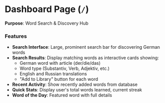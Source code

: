 # Dashboard Page (`/`)

**Purpose**: Word Search & Discovery Hub

### Features
- **Search Interface**: Large, prominent search bar for discovering German words
- **Search Results**: Display matching words as interactive cards showing:
  - German word with article (der/die/das)
  - Word type (Substantiv, Verb, Adjektiv, etc.)
  - English and Russian translations
  - "Add to Library" button for each word
- **Recent Activity**: Show recently added words from database
- **Quick Stats**: Display user's total words learned, current streak
- **Word of the Day**: Featured word with full details